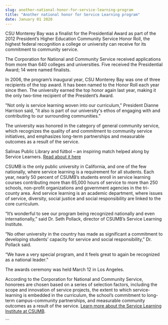 ```yaml
---
slug: another-national-honor-for-service-learning-program
title: "Another national honor for Service Learning program"
date: January 01 2020
---
```


 
<p>
  CSU Monterey Bay was a finalist for the Presidential Award as part of the 2012
  President’s Higher Education Community Service Honor Roll, the highest federal
  recognition a college or university can receive for its commitment to
  community service.
</p>
<p>
  The Corporation for National and Community Service received applications from
  more than 640 colleges and universities. Five received the Presidential Award;
  14 were named finalists.
</p>
<p>
  In 2006, the program’s inaugural year, CSU Monterey Bay was one of three
  recipients of the top award. It has been named to the Honor Roll each year
  since then. The university earned the top honor again last year, making it the
  only two-time recipient of the President’s Award.
</p>
<p>
  "Not only is service learning woven into our curriculum," President Dianne
  Harrison said, "it also is part of our university's ethos of engaging with and
  contributing to our surrounding communities."
</p>
<p>
  The university was honored in the category of general community service, which
  recognizes the quality of and commitment to community service initiatives, and
  emphasizes long-term partnerships and measurable outcomes as a result of the
  service.
</p>
<p>
  Salinas Public Library and fútbol – an inspiring match helped along by Service
  Learners.
  <a
    href="https://service.csumb.edu/sites/default/files/101/attachments/files/sp_12_reflections.pdf"
    >Read about it here</a
  >
</p>
<p>
  CSUMB is the only public university in California, and one of the few
  nationally, where service learning is a requirement for all students. Each
  year, nearly 50 percent of CSUMB’s students enroll in service learning courses
  contributing more than 65,000 hours of service to more than 250 schools,
  non-profit organizations and government agencies in the tri-county area. And
  service learning is an academic department, where issues of service,
  diversity, social justice and social responsibility are linked to the core
  curriculum.
</p>
<p>
  “It’s wonderful to see our program being recognized nationally and even
  internationally,” said Dr. Seth Pollack, director of CSUMB’s Service Learning
  Institute.
</p>
<p>
  “No other university in the country has made as significant a commitment to
  developing students’ capacity for service and social responsibility,” Dr.
  Pollack said.
</p>
<p>
  “We have a very special program, and it feels great to again be recognized as
  a national leader.”
</p>
<p>The awards ceremony was held March 12 in Los Angeles.</p>
<p>
  According to the Corporation for National and Community Service, honorees are
  chosen based on a series of selection factors, including the scope and
  innovation of service projects, the extent to which service-learning is
  embedded in the curriculum, the school’s commitment to long-term
  campus-community partnerships, and measurable community outcomes as a result
  of the service.
  <a href="https://service.csumb.edu/"
    >Learn more about the Service Learning Institute at CSUMB</a
  >.
</p>
```
